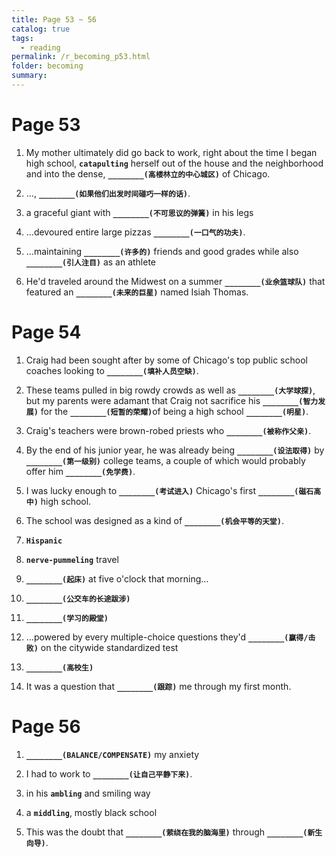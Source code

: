 ```yaml
---
title: Page 53 ~ 56
catalog: true
tags: 
  - reading
permalink: /r_becoming_p53.html
folder: becoming
summary: 
---
```




# Page 53

1.  My mother ultimately did go back to work, right about the time I began high school, <b data-toggle="tooltip" data-original-title="{{site.data.glossary.catapulting}}">`catapulting`</b> herself out of the house and the neighborhood and into the dense, <b data-toggle="tooltip" data-original-title="{{site.data.answers.bp53_a}}">`________(高楼林立的中心城区)`</b> of Chicago.

2.  ..., <b data-toggle="tooltip" data-original-title="{{site.data.answers.bp53_b}}">`________(如果他们出发时间碰巧一样的话)`</b>.

3.  a graceful giant with <b data-toggle="tooltip" data-original-title="{{site.data.answers.bp53_c}}">`________(不可思议的弹簧)`</b> in his legs

4.  ...devoured entire large pizzas <b data-toggle="tooltip" data-original-title="{{site.data.answers.bp53_d}}">`________(一口气的功夫)`</b>.

5.  ...maintaining <b data-toggle="tooltip" data-original-title="{{site.data.answers.bp53_e}}">`________(许多的)`</b> friends and good grades while also <b data-toggle="tooltip" data-original-title="{{site.data.answers.bp53_f}}">`________(引人注目)`</b> as an athlete

6.  He'd traveled around the Midwest on a summer <b data-toggle="tooltip" data-original-title="{{site.data.answers.bp53_g}}">`________(业余篮球队)`</b> that featured an <b data-toggle="tooltip" data-original-title="{{site.data.answers.bp53_g2}}">`________(未来的巨星)`</b> named Isiah Thomas.

# Page 54

1.  Craig had been sought after by some of Chicago's top public school coaches looking to <b data-toggle="tooltip" data-original-title="{{site.data.answers.bp54_a}}">`________(填补人员空缺)`</b>.

2.  These teams pulled in big rowdy crowds as well as <b data-toggle="tooltip" data-original-title="{{site.data.answers.bp54_b2}}">`________(大学球探)`</b>, but my parents were adamant that Craig not sacrifice his <b data-toggle="tooltip" data-original-title="{{site.data.answers.bp54_b3}}">`________(智力发展)`</b> for the <b data-toggle="tooltip" data-original-title="{{site.data.answers.bp54_b4}}">`________(短暂的荣耀)`</b>of being a high school <b data-toggle="tooltip" data-original-title="{{site.data.answers.bp54_b5}}">`________(明星)`</b>.

3.  Craig's teachers were brown-robed priests who <b data-toggle="tooltip" data-original-title="{{site.data.answers.bp54_c}}">`________(被称作父亲)`</b>.

4.  By the end of his junior year, he was already being <b data-toggle="tooltip" data-original-title="{{site.data.answers.bp54_d}}">`________(设法取得)`</b> by <b data-toggle="tooltip" data-original-title="{{site.data.answers.bp54_d2}}">`________(第一级别)`</b> college teams, a couple of which would probably offer him <b data-toggle="tooltip" data-original-title="{{site.data.answers.bp54_d3}}">`________(免学费)`</b>.

5.  I was lucky enough to <b data-toggle="tooltip" data-original-title="{{site.data.answers.bp54_e}}">`________(考试进入)`</b>  Chicago's first <b data-toggle="tooltip" data-original-title="{{site.data.answers.bp54_e2}}">`________(磁石高中)`</b> high school.

6.  The school was designed as a kind of <b data-toggle="tooltip" data-original-title="{{site.data.answers.bp54_a}}">`________(机会平等的天堂)`</b>.

7.  <b data-toggle="tooltip" data-original-title="{{site.data.glossary.Hispanic}}">`Hispanic`</b>

8.  <b data-toggle="tooltip" data-original-title="{{site.data.glossary.nerve-pummeling}}">`nerve-pummeling`</b> travel

9.  <b data-toggle="tooltip" data-original-title="{{site.data.answers.bp54_g}}">`________(起床)`</b> at five o'clock that morning...

10. <b data-toggle="tooltip" data-original-title="{{site.data.answers.bp54_h}}">`________(公交车的长途跋涉)`</b>

11. <b data-toggle="tooltip" data-original-title="{{site.data.answers.bp54_i}}">`________(学习的殿堂)`</b>

12. ...powered by every multiple-choice questions they'd <b data-toggle="tooltip" data-original-title="{{site.data.answers.bp54_j}}">`________(赢得/击败)`</b> on the citywide standardized test

13.   <b data-toggle="tooltip" data-original-title="{{site.data.answers.bp54_k}}">`________(高校生)`</b>

14.   It was a question that <b data-toggle="tooltip" data-original-title="{{site.data.answers.bp54_l}}">`________(跟踪)`</b> me through my first month.

# Page 56

1.  <b data-toggle="tooltip" data-original-title="{{site.data.answers.bp54_m}}">`________(BALANCE/COMPENSATE)`</b> my anxiety

2.  I had to work to <b data-toggle="tooltip" data-original-title="{{site.data.answers.bp54_n}}">`________(让自己平静下来)`</b>.

3.  in his <b data-toggle="tooltip" data-original-title="{{site.data.glossary.ambling}}">`ambling`</b> and smiling way

4.  a <b data-toggle="tooltip" data-original-title="{{site.data.glossary.middling}}">`middling`</b>, mostly black school

5.  This was the doubt that <b data-toggle="tooltip" data-original-title="{{site.data.answers.bp54_o}}">`________(萦绕在我的脑海里)`</b> through <b data-toggle="tooltip" data-original-title="{{site.data.answers.bp54_o2}}">`________(新生向导)`</b>.
